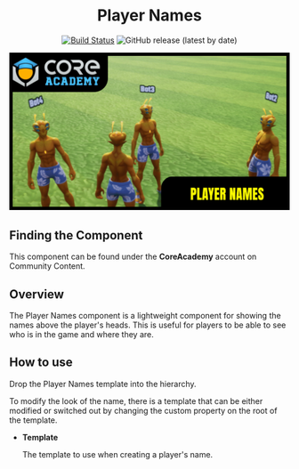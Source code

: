 <div align="center">

# Player Names

[![Build Status](https://github.com/ManticoreGamesInc/Bootcamp-Player-Names/workflows/CI/badge.svg)](https://github.com/ManticoreGamesInc/Bootcamp-Player-Names/actions/workflows/ci.yml?query=workflow%3ACI%29)
![GitHub release (latest by date)](https://img.shields.io/github/v/release/ManticoreGamesInc/Bootcamp-Player-Names?style=plastic)

![Preview](/Screenshots/Main.png)

</div>

## Finding the Component

This component can be found under the **CoreAcademy** account on Community Content.

## Overview

The Player Names component is a lightweight component for showing the names above the player's heads. This is useful for players to be able to see who is in the game and where they are.

## How to use

Drop the Player Names template into the hierarchy.

To modify the look of the name, there is a template that can be either modified or switched out by changing the custom property on the root of the template.

- **Template**

	The template to use when creating a player's name.
